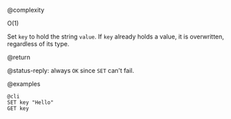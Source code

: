 @complexity

O(1)


Set `key` to hold the string `value`. If `key` already holds a value, it is
overwritten, regardless of its type.

@return

@status-reply: always `OK` since `SET` can't fail.

@examples

    @cli
    SET key "Hello"
    GET key

